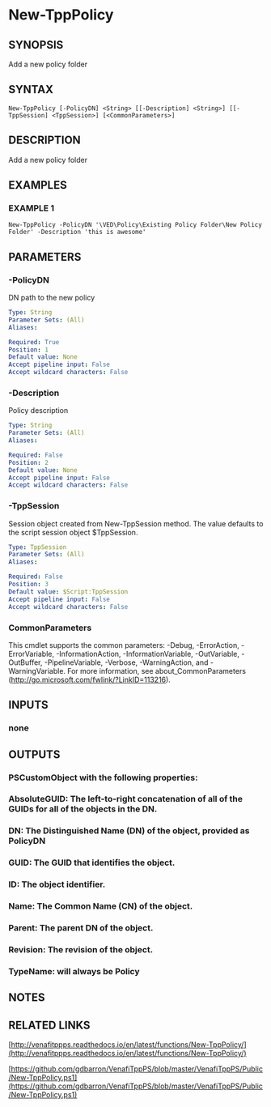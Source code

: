 # New-TppPolicy

## SYNOPSIS
Add a new policy folder

## SYNTAX

```
New-TppPolicy [-PolicyDN] <String> [[-Description] <String>] [[-TppSession] <TppSession>] [<CommonParameters>]
```

## DESCRIPTION
Add a new policy folder

## EXAMPLES

### EXAMPLE 1
```
New-TppPolicy -PolicyDN '\VED\Policy\Existing Policy Folder\New Policy Folder' -Description 'this is awesome'
```

## PARAMETERS

### -PolicyDN
DN path to the new policy

```yaml
Type: String
Parameter Sets: (All)
Aliases:

Required: True
Position: 1
Default value: None
Accept pipeline input: False
Accept wildcard characters: False
```

### -Description
Policy description

```yaml
Type: String
Parameter Sets: (All)
Aliases:

Required: False
Position: 2
Default value: None
Accept pipeline input: False
Accept wildcard characters: False
```

### -TppSession
Session object created from New-TppSession method. 
The value defaults to the script session object $TppSession.

```yaml
Type: TppSession
Parameter Sets: (All)
Aliases:

Required: False
Position: 3
Default value: $Script:TppSession
Accept pipeline input: False
Accept wildcard characters: False
```

### CommonParameters
This cmdlet supports the common parameters: -Debug, -ErrorAction, -ErrorVariable, -InformationAction, -InformationVariable, -OutVariable, -OutBuffer, -PipelineVariable, -Verbose, -WarningAction, and -WarningVariable.
For more information, see about_CommonParameters (http://go.microsoft.com/fwlink/?LinkID=113216).

## INPUTS

### none
## OUTPUTS

### PSCustomObject with the following properties:
###     AbsoluteGUID: The left-to-right concatenation of all of the GUIDs for all of the objects in the DN.
###     DN: The Distinguished Name (DN) of the object, provided as PolicyDN
###     GUID: The GUID that identifies the object.
###     ID: The object identifier.
###     Name: The Common Name (CN) of the object.
###     Parent: The parent DN of the object.
###     Revision: The revision of the object.
###     TypeName: will always be Policy
## NOTES

## RELATED LINKS

[http://venafitppps.readthedocs.io/en/latest/functions/New-TppPolicy/](http://venafitppps.readthedocs.io/en/latest/functions/New-TppPolicy/)

[https://github.com/gdbarron/VenafiTppPS/blob/master/VenafiTppPS/Public/New-TppPolicy.ps1](https://github.com/gdbarron/VenafiTppPS/blob/master/VenafiTppPS/Public/New-TppPolicy.ps1)

